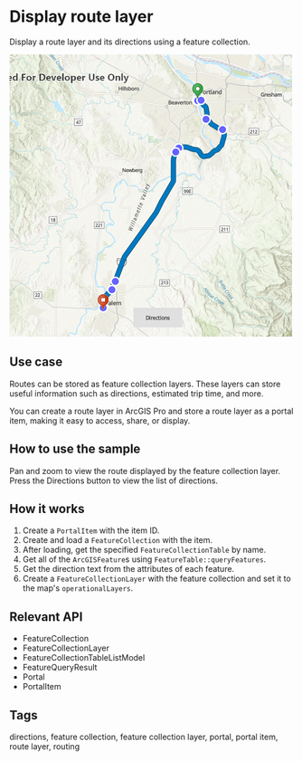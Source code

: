 # Display route layer

Display a route layer and its directions using a feature collection.

![](screenshot.png)

## Use case

Routes can be stored as feature collection layers. These layers can store useful information such as directions, estimated trip time, and more. 

You can create a route layer in ArcGIS Pro and store a route layer as a portal item, making it easy to access, share, or display.

## How to use the sample

Pan and zoom to view the route displayed by the feature collection layer. Press the Directions button to view the list of directions.

## How it works

1. Create a `PortalItem` with the item ID.
2. Create and load a `FeatureCollection` with the item.
3. After loading, get the specified `FeatureCollectionTable` by name.
4. Get all of the `ArcGISFeature`s using `FeatureTable::queryFeatures`.
5. Get the direction text from the attributes of each feature.
6. Create a `FeatureCollectionLayer` with the feature collection and set it to the map's `operationalLayers`.

## Relevant API

* FeatureCollection
* FeatureCollectionLayer
* FeatureCollectionTableListModel
* FeatureQueryResult
* Portal
* PortalItem

## Tags

directions, feature collection, feature collection layer, portal, portal item, route layer, routing

